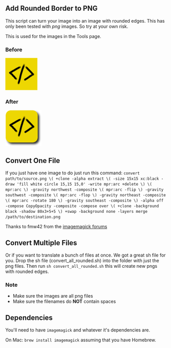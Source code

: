 ## Add Rounded Border to PNG

This script can turn your image into an image with rounded edges. This has only been tested with *png* images. So try at your own risk.

This is used for the images in the Tools page. 

### Before
![Image without Rounded Edges](icon_no_rounded.png)

### After
![Image with Rounded Edges](icon_with_rounded.png)

## Convert One File

If you just have one image to do just run this command: 
`convert path/to/source.png \( +clone -alpha extract \( -size 15x15 xc:black -draw 'fill white circle 15,15 15,0' -write mpr:arc +delete \) \( mpr:arc \) -gravity northwest -composite \( mpr:arc -flip \) -gravity southwest -composite \( mpr:arc -flop \) -gravity northeast -composite \( mpr:arc -rotate 180 \) -gravity southeast -composite \) -alpha off -compose CopyOpacity -composite -compose over \( +clone -background black -shadow 80x3+5+5 \) +swap -background none -layers merge /path/to/destination.png`

Thanks to fmw42 from the [imagemagick forums](https://www.imagemagick.org/discourse-server/viewtopic.php?t=32651)


## Convert Multiple Files

Or if you want to translate a bunch of files at once. We got a great sh file for you.
Drop the sh file (convert_all_rounded.sh) into the folder with just the png files. Then run `sh convert_all_rounded.sh` this will create new pngs with rounded edges. 

### Note
 * Make sure the images are all png files
 * Make sure the filenames do **NOT** contain spaces

## Dependencies
You'll need to have `imagemagick` and whatever it's dependencies are.

On Mac: `brew install imagemagick` assuming that you have Homebrew. 
